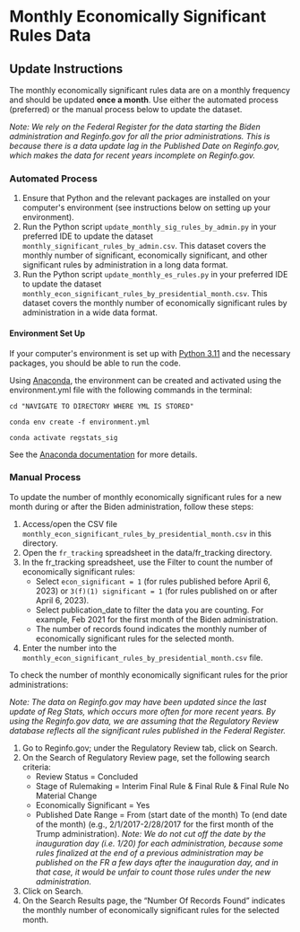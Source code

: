# Monthly Economically Significant Rules Data

## Update Instructions

The monthly economically significant rules data are on a monthly frequency and should be updated **once a month**. Use either the automated process (preferred) or the manual process below to update the dataset.

*Note: We rely on the Federal Register for the data starting the Biden administration and Reginfo.gov for all the prior administrations. This is because there is a data update lag in the Published Date on Reginfo.gov, which makes the data for recent years incomplete on Reginfo.gov.*

### Automated Process

1. Ensure that Python and the relevant packages are installed on your computer's environment (see instructions below on setting up your environment).
1. Run the Python script `update_monthly_sig_rules_by_admin.py` in your preferred IDE to update the dataset `monthly_significant_rules_by_admin.csv`. This dataset covers the monthly number of significant, economically significant, and other significant rules by administration in a long data format.
1. Run the Python script `update_monthly_es_rules.py` in your preferred IDE to update the dataset `monthly_econ_significant_rules_by_presidential_month.csv`. This dataset covers the monthly number of economically significant rules by administration in a wide data format.

#### Environment Set Up

If your computer's environment is set up with [Python 3.11](https://www.python.org/downloads/) and the necessary packages, you should be able to run the code.

Using [Anaconda](https://www.anaconda.com/products/distribution), the environment can be created and activated using the environment.yml file with the following commands in the terminal:

```{bash}
cd "NAVIGATE TO DIRECTORY WHERE YML IS STORED"

conda env create -f environment.yml

conda activate regstats_sig
```

See the [Anaconda documentation](https://docs.conda.io/projects/conda/en/latest/user-guide/tasks/manage-environments.html) for more details.

### Manual Process
To update the number of monthly economically significant rules for a new month during or after the Biden administration, follow these steps:

1. Access/open the CSV file `monthly_econ_significant_rules_by_presidential_month.csv` in this directory.
1. Open the `fr_tracking` spreadsheet in the data/fr_tracking directory.
1. In the fr_tracking spreadsheet, use the Filter to count the number of economically significant rules:
   - Select `econ_significant = 1` (for rules published before April 6, 2023) or `3(f)(1) significant = 1` (for rules published on or after April 6, 2023).
   - Select publication_date to filter the data you are counting. For example, Feb 2021 for the first month of the Biden administration.
   - The number of records found indicates the monthly number of economically significant rules for the selected month.
1. Enter the number into the `monthly_econ_significant_rules_by_presidential_month.csv` file.

To check the number of monthly economically significant rules for the prior administrations:

*Note: The data on Reginfo.gov may have been updated since the last update of Reg Stats, which occurs more often for more recent years. By using the Reginfo.gov data, we are assuming that the Regulatory Review database reflects all the significant rules published in the Federal Register.*

1. Go to Reginfo.gov; under the Regulatory Review tab, click on Search.  
1. On the Search of Regulatory Review page, set the following search criteria:  
   - Review Status = Concluded
   - Stage of Rulemaking = Interim Final Rule & Final Rule & Final Rule No Material Change
   - Economically Significant = Yes
   - Published Date Range = From (start date of the month) To (end date of the month) (e.g., 2/1/2017-2/28/2017 for the first month of the Trump administration).
    *Note: We do not cut off the date by the inauguration day (i.e. 1/20) for each administration, because some rules finalized at the end of a previous administration may be published on the FR a few days after the inauguration day, and in that case, it would be unfair to count those rules under the new administration.*  
1. Click on Search.  
1. On the Search Results page, the “Number Of Records Found” indicates the monthly number of economically significant rules for the selected month.
